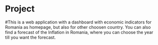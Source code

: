 # Project
#This is a web application with a dashboard with economic indicators for Romania as homepage, but also for other choosen country. You can also find a forecast of the Inflation in Romania, where you can choose the year till you want the forecast.
